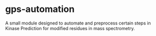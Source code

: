 # gps-automation

A small module designed to automate and preprocess certain steps in Kinase Prediction for modified residues in mass spectrometry. 

